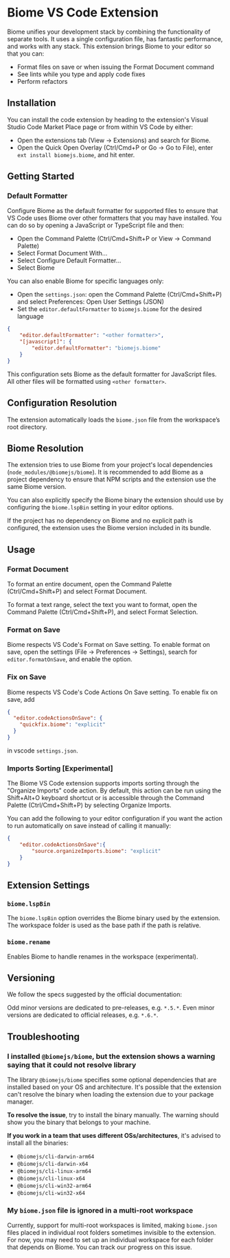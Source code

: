 # Biome VS Code Extension

Biome unifies your development stack by combining the functionality of separate tools. It uses a single configuration file, has fantastic performance, and works with any stack. This extension brings Biome to your editor so that you can:

- Format files on save or when issuing the Format Document command
- See lints while you type and apply code fixes
- Perform refactors

## Installation

You can install the code extension by heading to the extension's Visual Studio Code Market Place page or from within VS Code by either:

- Open the extensions tab (View → Extensions) and search for Biome.
- Open the Quick Open Overlay (Ctrl/Cmd+P or Go -> Go to File), enter `ext install biomejs.biome`, and hit enter.

## Getting Started

### Default Formatter

Configure Biome as the default formatter for supported files to ensure that VS Code uses Biome over other formatters that you may have installed. You can do so by opening a JavaScript or TypeScript file and then:

- Open the Command Palette (Ctrl/Cmd+Shift+P or View → Command Palette)
- Select Format Document With…
- Select Configure Default Formatter…
- Select Biome

You can also enable Biome for specific languages only:

- Open the `settings.json`: open the Command Palette (Ctrl/Cmd+Shift+P) and select Preferences: Open User Settings (JSON)
- Set the `editor.defaultFormatter` to `biomejs.biome` for the desired language

```json
{
	"editor.defaultFormatter": "<other formatter>",
	"[javascript]": {
		"editor.defaultFormatter": "biomejs.biome"
	}
}
```

This configuration sets Biome as the default formatter for JavaScript files. All other files will be formatted using `<other formatter>`.

## Configuration Resolution

The extension automatically loads the `biome.json` file from the workspace’s root directory.

## Biome Resolution

The extension tries to use Biome from your project's local dependencies (`node_modules/@biomejs/biome`). It is recommended to add Biome as a project dependency to ensure that NPM scripts and the extension use the same Biome version.

You can also explicitly specify the Biome binary the extension should use by configuring the `biome.lspBin` setting in your editor options.

If the project has no dependency on Biome and no explicit path is configured, the extension uses the Biome version included in its bundle.

## Usage

### Format Document

To format an entire document, open the Command Palette (Ctrl/Cmd+Shift+P) and select Format Document.

To format a text range, select the text you want to format, open the Command Palette (Ctrl/Cmd+Shift+P), and select Format Selection.

### Format on Save

Biome respects VS Code's Format on Save setting. To enable format on save, open the settings (File -> Preferences -> Settings), search for `editor.formatOnSave`, and enable the option.

### Fix on Save

Biome respects VS Code's Code Actions On Save setting. To enable fix on save, add

```json
{
  "editor.codeActionsOnSave": {
    "quickfix.biome": "explicit"
  }
}
```

in vscode `settings.json`.

### Imports Sorting [Experimental]

The Biome VS Code extension supports imports sorting through the "Organize Imports" code action. By default, this action can be run using the Shift+Alt+O keyboard shortcut or is accessible through the Command Palette (Ctrl/Cmd+Shift+P) by selecting Organize Imports.

You can add the following to your editor configuration if you want the action to run automatically on save instead of calling it manually:

```json
{
	"editor.codeActionsOnSave":{
		"source.organizeImports.biome": "explicit"
	}
}
```

## Extension Settings

### `biome.lspBin`

The `biome.lspBin` option overrides the Biome binary used by the extension. The workspace folder is used as the base path if the path is relative.

### `biome.rename`

Enables Biome to handle renames in the workspace (experimental).

## Versioning

We follow the specs suggested by the official documentation:

Odd minor versions are dedicated to pre-releases, e.g. `*.5.*`. Even minor versions are dedicated to official releases, e.g. `*.6.*`.

## Troubleshooting

### I installed `@biomejs/biome`, but the extension shows a warning saying that it could not resolve library

The library `@biomejs/biome` specifies some optional dependencies that are installed based on your OS and architecture. It's possible that the extension can't resolve the binary when loading the extension due to your package manager.

**To resolve the issue**, try to install the binary manually. The warning should show you the binary that belongs to your machine.

**If you work in a team that uses different OSs/architectures**, it's advised to install all the binaries:

- `@biomejs/cli-darwin-arm64`
- `@biomejs/cli-darwin-x64`
- `@biomejs/cli-linux-arm64`
- `@biomejs/cli-linux-x64`
- `@biomejs/cli-win32-arm64`
- `@biomejs/cli-win32-x64`

### My `biome.json` file is ignored in a multi-root workspace

Currently, support for multi-root workspaces is limited, making `biome.json` files placed in individual root folders sometimes invisible to the extension. For now, you may need to set up an individual workspace for each folder that depends on Biome. You can track our progress on this issue.